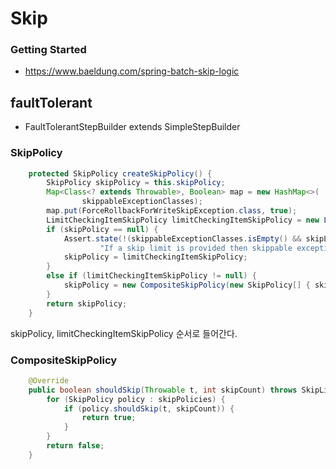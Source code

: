 # Skip

### Getting Started

- https://www.baeldung.com/spring-batch-skip-logic


## faultTolerant

- FaultTolerantStepBuilder extends SimpleStepBuilder

### SkipPolicy

~~~java
	protected SkipPolicy createSkipPolicy() {
		SkipPolicy skipPolicy = this.skipPolicy;
		Map<Class<? extends Throwable>, Boolean> map = new HashMap<>(
				skippableExceptionClasses);
		map.put(ForceRollbackForWriteSkipException.class, true);
		LimitCheckingItemSkipPolicy limitCheckingItemSkipPolicy = new LimitCheckingItemSkipPolicy(skipLimit, map);
		if (skipPolicy == null) {
			Assert.state(!(skippableExceptionClasses.isEmpty() && skipLimit > 0),
					"If a skip limit is provided then skippable exceptions must also be specified");
			skipPolicy = limitCheckingItemSkipPolicy;
		}
		else if (limitCheckingItemSkipPolicy != null) {
			skipPolicy = new CompositeSkipPolicy(new SkipPolicy[] { skipPolicy, limitCheckingItemSkipPolicy });
		}
		return skipPolicy;
	}
~~~

skipPolicy, limitCheckingItemSkipPolicy 순서로 들어간다. 

### CompositeSkipPolicy

~~~java
    @Override
	public boolean shouldSkip(Throwable t, int skipCount) throws SkipLimitExceededException {
		for (SkipPolicy policy : skipPolicies) {
			if (policy.shouldSkip(t, skipCount)) {
				return true;
			}
		}
		return false;
	}
~~~

